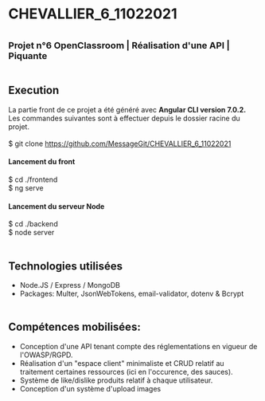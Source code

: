 # CHEVALLIER_6_11022021
<br /><font style="font-size: 18px;"><b>Projet n°6 OpenClassroom | Réalisation d'une API | Piquante</b></font><br /><br />
## Execution
La partie front de ce projet a été généré avec <b>Angular CLI version 7.0.2.</b><br />
Les commandes suivantes sont à effectuer depuis le dossier racine du projet.<br /><br />
$ git clone https://github.com/MessageGit/CHEVALLIER_6_11022021<br />
#### Lancement du front
$ cd ./frontend<br />
$ ng serve<br />
#### Lancement du serveur Node
$ cd ./backend<br />
$ node server
<br /><br />
## Technologies utilisées
- Node.JS / Express / MongoDB<br />
- Packages: Multer, JsonWebTokens, email-validator, dotenv & Bcrypt
<br /><br />
## Compétences mobilisées:
- Conception d'une API tenant compte des réglementations en vigueur de l'OWASP/RGPD.<br />
- Réalisation d'un "espace client" minimaliste et CRUD relatif au traitement certaines ressources (ici en l'occurence, des sauces).<br />
- Système de like/dislike produits relatif à chaque utilisateur.<br />
- Conception d'un système d'upload images
